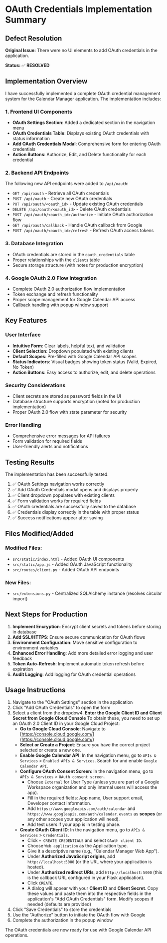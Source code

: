 # OAuth Credentials Implementation Summary

## Defect Resolution

**Original Issue:** There were no UI elements to add OAuth credentials in the application.

**Status:** ✅ **RESOLVED**

## Implementation Overview

I have successfully implemented a complete OAuth credential management system for the Calendar Manager application. The implementation includes:

### 1. Frontend UI Components

- **OAuth Settings Section**: Added a dedicated section in the navigation menu
- **OAuth Credentials Table**: Displays existing OAuth credentials with status information
- **Add OAuth Credentials Modal**: Comprehensive form for entering OAuth credentials
- **Action Buttons**: Authorize, Edit, and Delete functionality for each credential

### 2. Backend API Endpoints

The following new API endpoints were added to `/api/oauth`:

- `GET /api/oauth` - Retrieve all OAuth credentials
- `POST /api/oauth` - Create new OAuth credentials
- `PUT /api/oauth/<oauth_id>` - Update existing OAuth credentials
- `DELETE /api/oauth/<oauth_id>` - Delete OAuth credentials
- `POST /api/oauth/<oauth_id>/authorize` - Initiate OAuth authorization flow
- `GET /api/oauth/callback` - Handle OAuth callback from Google
- `POST /api/oauth/<oauth_id>/refresh` - Refresh OAuth access tokens

### 3. Database Integration

- OAuth credentials are stored in the `oauth_credentials` table
- Proper relationships with the `clients` table
- Secure storage structure (with notes for production encryption)

### 4. Google OAuth 2.0 Flow Integration

- Complete OAuth 2.0 authorization flow implementation
- Token exchange and refresh functionality
- Proper scope management for Google Calendar API access
- Callback handling with popup window support

## Key Features

### User Interface
- **Intuitive Form**: Clear labels, helpful text, and validation
- **Client Selection**: Dropdown populated with existing clients
- **Default Scopes**: Pre-filled with Google Calendar API scopes
- **Status Indicators**: Visual badges showing token status (Valid, Expired, No Token)
- **Action Buttons**: Easy access to authorize, edit, and delete operations

### Security Considerations
- Client secrets are stored as password fields in the UI
- Database structure supports encryption (noted for production implementation)
- Proper OAuth 2.0 flow with state parameter for security

### Error Handling
- Comprehensive error messages for API failures
- Form validation for required fields
- User-friendly alerts and notifications

## Testing Results

The implementation has been successfully tested:

1. ✅ OAuth Settings navigation works correctly
2. ✅ Add OAuth Credentials modal opens and displays properly
3. ✅ Client dropdown populates with existing clients
4. ✅ Form validation works for required fields
5. ✅ OAuth credentials are successfully saved to the database
6. ✅ Credentials display correctly in the table with proper status
7. ✅ Success notifications appear after saving

## Files Modified/Added

### Modified Files:
- `src/static/index.html` - Added OAuth UI components
- `src/static/app.js` - Added OAuth JavaScript functionality
- `src/routes/client.py` - Added OAuth API endpoints

### New Files:
- `src/extensions.py` - Centralized SQLAlchemy instance (resolves circular import)

## Next Steps for Production

1. **Implement Encryption**: Encrypt client secrets and tokens before storing in database
2. **Add SSL/HTTPS**: Ensure secure communication for OAuth flows
3. **Environment Configuration**: Move sensitive configuration to environment variables
4. **Enhanced Error Handling**: Add more detailed error logging and user feedback
5. **Token Auto-Refresh**: Implement automatic token refresh before expiration
6. **Audit Logging**: Add logging for OAuth credential operations

## Usage Instructions

1. Navigate to the "OAuth Settings" section in the application
2. Click "Add OAuth Credentials" to open the form
3. Select a client from the dropdow4.  **Enter the Google Client ID and Client Secret from Google Cloud Console**
    To obtain these, you need to set up an OAuth 2.0 Client ID in your Google Cloud Project:
    *   **Go to Google Cloud Console**: Navigate to [https://console.cloud.google.com/](https://console.cloud.google.com/)
    *   **Select or Create a Project**: Ensure you have the correct project selected or create a new one.
    *   **Enable Google Calendar API**: In the navigation menu, go to `APIs & Services` > `Enabled APIs & Services`. Search for and enable `Google Calendar API`.
    *   **Configure OAuth Consent Screen**: In the navigation menu, go to `APIs & Services` > `OAuth consent screen`.
        *   Choose `External` for User Type (unless you are part of a Google Workspace organization and only internal users will access the app).
        *   Fill in the required fields: App name, User support email, Developer contact information.
        *   Add `https://www.googleapis.com/auth/calendar` and `https://www.googleapis.com/auth/calendar.events` as **scopes** (or any other scopes your application will need).
        *   Add test users if your app is in testing phase.
    *   **Create OAuth Client ID**: In the navigation menu, go to `APIs & Services` > `Credentials`.
        *   Click `+ CREATE CREDENTIALS` and select `OAuth client ID`.
        *   Choose `Web application` as the Application type.
        *   Give it a descriptive name (e.g., "Calendar Manager Web App").
        *   Under **Authorized JavaScript origins**, add `http://localhost:5000` (or the URL where your application is hosted).
        *   Under **Authorized redirect URIs**, add `http://localhost:5000` (this is the callback URL configured in your Flask application).
        *   Click `CREATE`.
        *   A dialog will appear with your **Client ID** and **Client Secret**. Copy these values and paste them into the respective fields in the application's "Add OAuth Credentials" form.
Modify scopes if needed (defaults are provided)
6. Click "Save Credentials" to store the credentials
7. Use the "Authorize" button to initiate the OAuth flow with Google
8. Complete the authorization in the popup window

The OAuth credentials are now ready for use with Google Calendar API operations.

